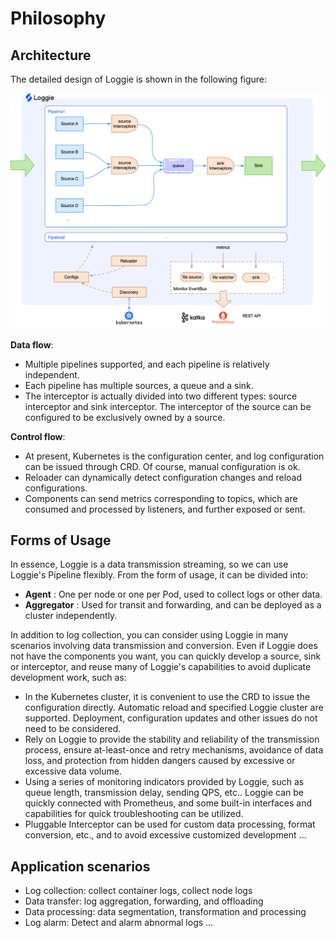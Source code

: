 # Philosophy

## Architecture
The detailed design of Loggie is shown in the following figure:

![](imgs/loggie-full-arch.png)

**Data flow**:

- Multiple pipelines supported, and each pipeline is relatively independent.
- Each pipeline has multiple sources, a queue and a sink.
- The interceptor is actually divided into two different types: source interceptor and sink interceptor. The interceptor of the source can be configured to be exclusively owned by a source.

**Control flow**:

- At present, Kubernetes is the configuration center, and log configuration can be issued through CRD. Of course, manual configuration is ok.
- Reloader can dynamically detect configuration changes and reload configurations.
- Components can send metrics corresponding to topics, which are consumed and processed by listeners, and further exposed or sent.

## Forms of Usage 
In essence, Loggie is a data transmission streaming, so we can use Loggie's Pipeline flexibly. From the form of usage, it can be divided into:

- **Agent** : One per node or one per Pod, used to collect logs or other data.
- **Aggregator** : Used for transit and forwarding, and can be deployed as a cluster independently.

In addition to log collection, you can consider using Loggie in many scenarios involving data transmission and conversion. Even if Loggie does not have the components you want, you can quickly develop a source, sink or interceptor, and reuse many of Loggie's capabilities to avoid duplicate development work, such as:

- In the Kubernetes cluster, it is convenient to use the CRD to issue the configuration directly. Automatic reload and specified Loggie cluster are supported. Deployment, configuration updates and other issues do not need to be considered.
- Rely on Loggie to provide the stability and reliability of the transmission process, ensure at-least-once and retry mechanisms, avoidance of data loss, and protection from hidden dangers caused by excessive or excessive data volume.
- Using a series of monitoring indicators provided by Loggie, such as queue length, transmission delay, sending QPS, etc.. Loggie can be quickly connected with Prometheus, and some built-in interfaces and capabilities for quick troubleshooting can be utilized.
- Pluggable Interceptor can be used for custom data processing, format conversion, etc., and to avoid excessive customized development
...

## Application scenarios

- Log collection: collect container logs, collect node logs
- Data transfer: log aggregation, forwarding, and offloading
- Data processing: data segmentation, transformation and processing
- Log alarm: Detect and alarm abnormal logs
...